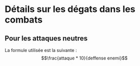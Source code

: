# Détails sur les dégats dans les combats

## Pour les attaques neutres
La formule utilisée est la suivante :
$$\frac{attaque * 10}{deffense enemi}$$
